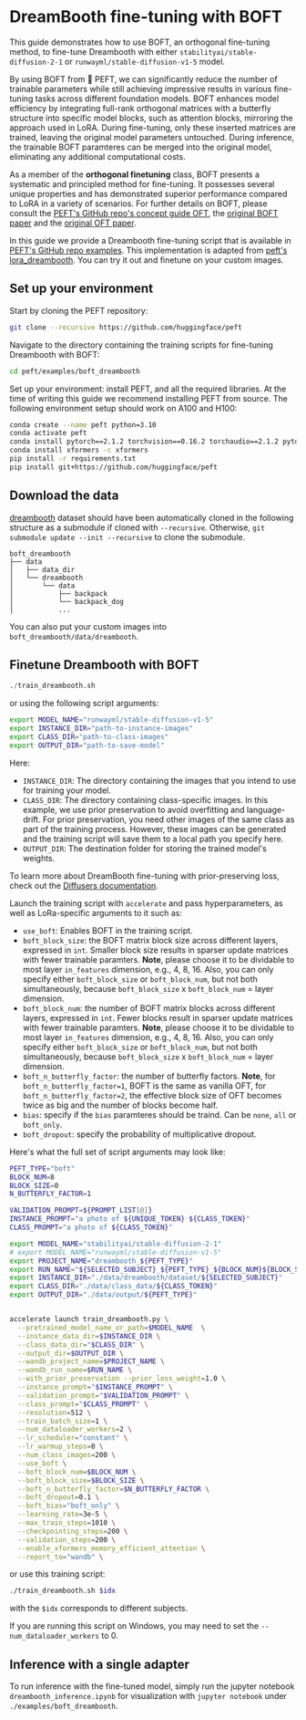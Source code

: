 <!--Copyright 2023 The HuggingFace Team. All rights reserved.

Licensed under the Apache License, Version 2.0 (the "License"); you may not use this file except in compliance with
the License. You may obtain a copy of the License at

http://www.apache.org/licenses/LICENSE-2.0

Unless required by applicable law or agreed to in writing, software distributed under the License is distributed on
an "AS IS" BASIS, WITHOUT WARRANTIES OR CONDITIONS OF ANY KIND, either express or implied. See the License for the
specific language governing permissions and limitations under the License.

⚠️ Note that this file is in Markdown but contain specific syntax for our doc-builder (similar to MDX) that may not be
rendered properly in your Markdown viewer.

-->

# DreamBooth fine-tuning with BOFT

This guide demonstrates how to use BOFT, an orthogonal fine-tuning method, to fine-tune Dreambooth with either `stabilityai/stable-diffusion-2-1` or `runwayml/stable-diffusion-v1-5` model.

By using BOFT from 🤗 PEFT, we can significantly reduce the number of trainable parameters while still achieving impressive results in various fine-tuning tasks across different foundation models. BOFT enhances model efficiency by integrating full-rank orthogonal matrices with a butterfly structure into specific model blocks, such as attention blocks, mirroring the approach used in LoRA. During fine-tuning, only these inserted matrices are trained, leaving the original model parameters untouched. During inference, the trainable BOFT paramteres can be merged into the original model, eliminating any additional computational costs.

As a member of the **orthogonal finetuning** class, BOFT presents a systematic and principled method for fine-tuning. It possesses several unique properties and has demonstrated superior performance compared to LoRA in a variety of scenarios. For further details on BOFT, please consult the [PEFT's GitHub repo's concept guide OFT](https://https://huggingface.co/docs/peft/index), the [original BOFT paper](https://arxiv.org/abs/2311.06243) and the [original OFT paper](https://arxiv.org/abs/2306.07280).

In this guide we provide a Dreambooth fine-tuning script that is available in [PEFT's GitHub repo examples](https://github.com/huggingface/peft/tree/main/examples/boft_dreambooth). This implementation is adapted from [peft's lora_dreambooth](https://github.com/huggingface/peft/tree/main/examples/lora_dreambooth). You can try it out and finetune on your custom images.

## Set up your environment

Start by cloning the PEFT repository:

```bash
git clone --recursive https://github.com/huggingface/peft
```

Navigate to the directory containing the training scripts for fine-tuning Dreambooth with BOFT:

```bash
cd peft/examples/boft_dreambooth
```

Set up your environment: install PEFT, and all the required libraries. At the time of writing this guide we recommend installing PEFT from source. The following environment setup should work on A100 and H100:

```bash
conda create --name peft python=3.10
conda activate peft
conda install pytorch==2.1.2 torchvision==0.16.2 torchaudio==2.1.2 pytorch-cuda=11.8 -c pytorch -c nvidia
conda install xformers -c xformers
pip install -r requirements.txt
pip install git+https://github.com/huggingface/peft
```

## Download the data

[dreambooth](https://github.com/google/dreambooth) dataset should have been automatically cloned in the following structure as a submodule if cloned with `--recursive`. Otherwise, `git submodule update --init --recursive` to clone the submodule.

```
boft_dreambooth
├── data
│   ├── data_dir
│   └── dreambooth
│       └── data
│           ├── backpack
│           └── backpack_dog
│           ...
```

You can also put your custom images into `boft_dreambooth/data/dreambooth`.

## Finetune Dreambooth with BOFT

```python
./train_dreambooth.sh
```

or using the following script arguments:

```bash
export MODEL_NAME="runwayml/stable-diffusion-v1-5"
export INSTANCE_DIR="path-to-instance-images"
export CLASS_DIR="path-to-class-images"
export OUTPUT_DIR="path-to-save-model"
```

Here:

- `INSTANCE_DIR`: The directory containing the images that you intend to use for training your model.
- `CLASS_DIR`: The directory containing class-specific images. In this example, we use prior preservation to avoid overfitting and language-drift. For prior preservation, you need other images of the same class as part of the training process. However, these images can be generated and the training script will save them to a local path you specify here.
- `OUTPUT_DIR`: The destination folder for storing the trained model's weights.

To learn more about DreamBooth fine-tuning with prior-preserving loss, check out the [Diffusers documentation](https://huggingface.co/docs/diffusers/training/dreambooth#finetuning-with-priorpreserving-loss).

Launch the training script with `accelerate` and pass hyperparameters, as well as LoRa-specific arguments to it such as:

- `use_boft`: Enables BOFT in the training script.
- `boft_block_size`: the BOFT matrix block size across different layers, expressed in `int`. Smaller block size results in sparser update matrices with fewer trainable paramters. **Note**, please choose it to be dividable to most layer `in_features` dimension, e.g., 4, 8, 16. Also, you can only specify either `boft_block_size` or `boft_block_num`, but not both simultaneously, because `boft_block_size` x `boft_block_num` = layer dimension.
- `boft_block_num`: the number of BOFT matrix blocks across different layers, expressed in `int`. Fewer blocks result in sparser update matrices with fewer trainable paramters. **Note**, please choose it to be dividable to most layer `in_features` dimension, e.g., 4, 8, 16. Also, you can only specify either `boft_block_size` or `boft_block_num`, but not both simultaneously, because `boft_block_size` x `boft_block_num` = layer dimension.
- `boft_n_butterfly_factor`: the number of butterfly factors. **Note**, for `boft_n_butterfly_factor=1`, BOFT is the same as vanilla OFT, for `boft_n_butterfly_factor=2`, the effective block size of OFT becomes twice as big and the number of blocks become half.
- `bias`: specify if the `bias` paramteres should be traind. Can be `none`, `all` or `boft_only`.
- `boft_dropout`: specify the probability of multiplicative dropout.

Here's what the full set of script arguments may look like:

```bash
PEFT_TYPE="boft"
BLOCK_NUM=8
BLOCK_SIZE=0
N_BUTTERFLY_FACTOR=1

VALIDATION_PROMPT=${PROMPT_LIST[@]}
INSTANCE_PROMPT="a photo of ${UNIQUE_TOKEN} ${CLASS_TOKEN}"
CLASS_PROMPT="a photo of ${CLASS_TOKEN}"

export MODEL_NAME="stabilityai/stable-diffusion-2-1"
# export MODEL_NAME="runwayml/stable-diffusion-v1-5"
export PROJECT_NAME="dreambooth_${PEFT_TYPE}"
export RUN_NAME="${SELECTED_SUBJECT}_${PEFT_TYPE}_${BLOCK_NUM}${BLOCK_SIZE}${N_BUTTERFLY_FACTOR}"
export INSTANCE_DIR="./data/dreambooth/dataset/${SELECTED_SUBJECT}"
export CLASS_DIR="./data/class_data/${CLASS_TOKEN}"
export OUTPUT_DIR="./data/output/${PEFT_TYPE}"


accelerate launch train_dreambooth.py \
  --pretrained_model_name_or_path=$MODEL_NAME  \
  --instance_data_dir=$INSTANCE_DIR \
  --class_data_dir="$CLASS_DIR" \
  --output_dir=$OUTPUT_DIR \
  --wandb_project_name=$PROJECT_NAME \
  --wandb_run_name=$RUN_NAME \
  --with_prior_preservation --prior_loss_weight=1.0 \
  --instance_prompt="$INSTANCE_PROMPT" \
  --validation_prompt="$VALIDATION_PROMPT" \
  --class_prompt="$CLASS_PROMPT" \
  --resolution=512 \
  --train_batch_size=1 \
  --num_dataloader_workers=2 \
  --lr_scheduler="constant" \
  --lr_warmup_steps=0 \
  --num_class_images=200 \
  --use_boft \
  --boft_block_num=$BLOCK_NUM \
  --boft_block_size=$BLOCK_SIZE \
  --boft_n_butterfly_factor=$N_BUTTERFLY_FACTOR \
  --boft_dropout=0.1 \
  --boft_bias="boft_only" \
  --learning_rate=3e-5 \
  --max_train_steps=1010 \
  --checkpointing_steps=200 \
  --validation_steps=200 \
  --enable_xformers_memory_efficient_attention \
  --report_to="wandb" \
```

or use this training script:

```bash
./train_dreambooth.sh $idx
```

with the `$idx` corresponds to different subjects.

If you are running this script on Windows, you may need to set the `--num_dataloader_workers` to 0.

## Inference with a single adapter

To run inference with the fine-tuned model, simply run the jupyter notebook `dreambooth_inference.ipynb` for visualization with `jupyter notebook` under `./examples/boft_dreambooth`.
